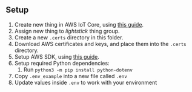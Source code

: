 ## Setup
1. Create new thing in AWS IoT Core, using [this guide](https://docs.aws.amazon.com/iot/latest/developerguide/create-iot-resources.html).
1. Assign new thing to _lightstick_ thing group.
1. Create a new `.certs` directory in this folder.
1. Download AWS certificates and keys, and place them into the `.certs` directory.
1. Setup AWS SDK, using [this guide](https://docs.aws.amazon.com/iot/latest/developerguide/connecting-to-existing-device.html).
1. Setup required Python dependencies:
   1. Run `python3 -m pip install python-dotenv`
1. Copy `.env_example` into a new file called `.env`
1. Update values inside `.env` to work with your environment
